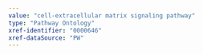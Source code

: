 ```yaml
---
value: "cell-extracellular matrix signaling pathway"
type: "Pathway Ontology"
xref-identifier: "0000646"
xref-dataSource: "PW"
---
```

